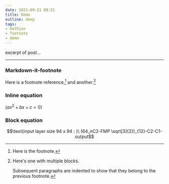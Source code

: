 ```yaml
---
date: 2023-09-21 09:21
title: Demo
outline: deep
tags:
- mathjax
- footnote
- demo
---
```

excerpt of post...

---

### Markdown-it-footnote
Here is a footnote reference,[^1] and another.[^longnote]

### Inline equation
$(ax^2 + bx + c = 0)$

### Block equation
$$\text{input layer size 94 x 94 : }\ (64_nC2-FMP \sqrt[3]{2})_{12}-C2-C1-output$$


[^1]: Here is the footnote.

[^longnote]: Here's one with multiple blocks.

    Subsequent paragraphs are indented to show that they belong to the <br>
    previous footnote.
